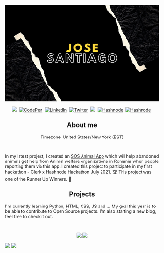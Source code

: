 <div id="top"></div>

<!-- PORTFOLIO LOGO -->
<div align="center">
  <a href="https://github.com/JDSanti">
    <img src="Main_Logo_L.png" alt="Logo">
  </a>
<p align="center">
<a href="https://josestgo.com/"><img src="https://img.shields.io/badge/PORTFOLIO-lightgrey?style=for-the-badge&logoColor=white alt="Portfolio" /></a>&nbsp;
<a href="https://codepen.io/jdsanti"><img src="https://img.shields.io/badge/Codepen-000000?style=for-the-badge&logo=codepen&logoColor=white" alt="CodePen" /></a>&nbsp;
<a href="https://www.linkedin.com/in/jduhamelsantiago"><img src="https://img.shields.io/badge/-LinkedIn-black.svg?style=for-the-badge&logo=linkedin&colorB=555" alt="LinkedIn" /></a>&nbsp;
 <a href="https://twitter.com/Capt_Santiago"><img src="https://img.shields.io/badge/Twitter-1DA1F2?style=for-the-badge&logo=twitter&logoColor=white" alt="Twitter" /></a>&nbsp;
<a href="https://dev.to/jdsanti"><img src="https://img.shields.io/badge/dev.to-0A0A0A?style=for-the-badge&logo=dev.to&logoColor=white alt="Dev.to" /></a>&nbsp;
<a href="https://jsantiago.hashnode.dev/"><img src="https://img.shields.io/badge/Hashnode-000000?style=for-the-badge&logo=hashnode&logoColor=blue" alt="Hashnode" /></a>&nbsp;
<a href="https://stackoverflow.com/users/13175066/jose-santiago"><img src="https://img.shields.io/badge/StackOverflow-000000?style=for-the-badge&logo=stackoverflow" alt="Hashnode" /></a>&nbsp;

  
</p>
</div>

<h2 align="center">About me</h2>
<p align="center">
Timezone: United States/New York (EST)
</p>
<br />
<p>In my latest project, I created an <a href="https://github.com/YuriDevAT/sos-animals">SOS Animal App</a> which will help abandoned animals get help from Animal welfare organizations in Romania when people reporting them via this app. I created this project to participate in my first hackathon - Clerk x Hashnode Hackathon July 2021. 🏆 This project was one of the Runner Up Winners. 🥳</p>


<h2 align="center">Projects</h2>
<p align="center">
<p>I'm currently learning Python, HTML, CSS, JS and ... My goal this year is to be able to contribute to Open Source projects. I'm also starting a new blog, feel free to check it out. </p>
<br />
<p align="center">
<img src="https://github-readme-stats.vercel.app/api?username=JDSanti&theme=dark&show_icons=true" width="410"/>
<img src="https://github-readme-stats.vercel.app/api/top-langs/?username=JDSanti&layout=compact&theme=dark" width="400" />
</p>

<img src="https://github-readme-stats.vercel.app/api/top-langs/?username=JDSanti&theme=dark" />
<img src="https://github-readme-stats.vercel.app/api?username=JDSanti&theme=dark&show_icons=true"/>

